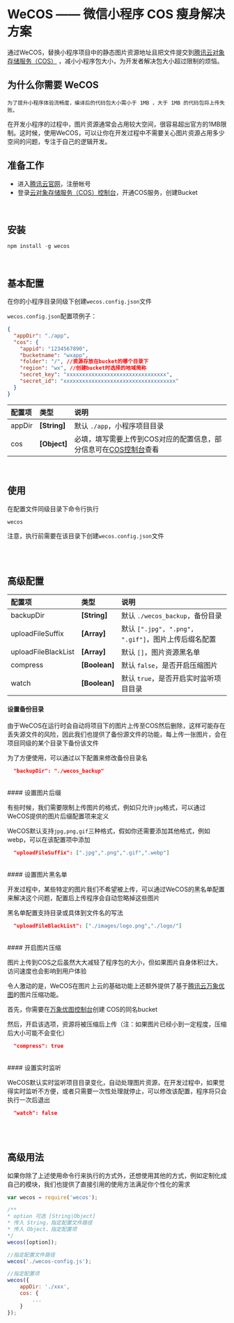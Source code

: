 # WeCOS —— 微信小程序 COS 瘦身解决方案

通过WeCOS，替换小程序项目中的静态图片资源地址且把文件提交到[腾讯云对象存储服务（COS）](https://www.qcloud.com/product/cos) ，减小小程序包大小，为开发者解决包大小超过限制的烦恼。
<br/>

## 为什么你需要 WeCOS

    为了提升小程序体验流畅度，编译后的代码包大小需小于 1MB ，大于 1MB 的代码包将上传失败。

在开发小程序的过程中，图片资源通常会占用较大空间，很容易超出官方的1MB限制。这时候，使用WeCOS，可以让你在开发过程中不需要关心图片资源占用多少空间的问题，专注于自己的逻辑开发。
<br/>

## 准备工作
* 进入[腾讯云官网](https://www.qcloud.com)，注册帐号
* 登录[云对象存储服务（COS）控制台](https://console.qcloud.com/cos4)，开通COS服务，创建Bucket
<br/>

## 安装

```js
npm install -g wecos
```
<br/>

## 基本配置
在你的小程序目录同级下创建`wecos.config.json`文件

`wecos.config.json`配置项例子：
```json
{
  "appDir": "./app",
  "cos": {
    "appid": "1234567890",
    "bucketname": "wxapp",
    "folder": "/", //资源存放在bucket的哪个目录下
    "region": "wx", //创建bucket时选择的地域简称
    "secret_key": "xxxxxxxxxxxxxxxxxxxxxxxxxxxxxxxx",
    "secret_id": "xxxxxxxxxxxxxxxxxxxxxxxxxxxxxxxxxxxx"
  }
}
```

| 配置项 | 类型 | 说明 |
|:-- |:-- |:-- |
| appDir | **[String]** | 默认 `./app`，小程序项目目录 |
| cos | **[Object]** | 必填，填写需要上传到COS对应的配置信息，部分信息可在[COS控制台](https://console.qcloud.com/cos4/secret)查看 |
<br/>

## 使用

在配置文件同级目录下命令行执行 
```js 
wecos
```
注意，执行前需要在该目录下创建`wecos.config.json`文件

<br/>
<br/>

## 高级配置

| 配置项 | 类型 | 说明 |
|:-- |:-- |:-- |
| backupDir | **[String]** | 默认 `./wecos_backup`，备份目录 |
| uploadFileSuffix | **[Array]** | 默认 `[".jpg", ".png", ".gif"]`，图片上传后缀名配置 |
| uploadFileBlackList | **[Array]** | 默认 `[]`，图片资源黑名单 |
| compress | **[Boolean]** | 默认 `false`，是否开启压缩图片 |
| watch | **[Boolean]** | 默认 `true`，是否开启实时监听项目目录 |

#### 设置备份目录

由于WeCOS在运行时会自动将项目下的图片上传至COS然后删除，这样可能存在丢失源文件的风险，因此我们也提供了备份源文件的功能，每上传一张图片，会在项目同级的某个目录下备份该文件

为了方便使用，可以通过以下配置来修改备份目录名
```json
  "backupDir": "./wecos_backup"
```
<br/>
#### 设置图片后缀

有些时候，我们需要限制上传图片的格式，例如只允许`jpg`格式，可以通过WeCOS提供的图片后缀配置项来定义

WeCOS默认支持`jpg,png,gif`三种格式，假如你还需要添加其他格式，例如webp，可以在该配置项中添加

```json
  "uploadFileSuffix": [".jpg",".png",".gif",".webp"]
```
<br/>
#### 设置图片黑名单

开发过程中，某些特定的图片我们不希望被上传，可以通过WeCOS的黑名单配置来解决这个问题，配置后上传程序会自动忽略掉这些图片

黑名单配置支持目录或具体到文件名的写法
```json
  "uploadFileBlackList": ["./images/logo.png","./logo/"]
```
<br/>
#### 开启图片压缩

图片上传到COS之后虽然大大减轻了程序包的大小，但如果图片自身体积过大，访问速度也会影响到用户体验

令人激动的是，WeCOS在图片上云的基础功能上还额外提供了基于[腾讯云万象优图](https://www.qcloud.com/product/ci)的图片压缩功能。

首先，你需要在[万象优图控制台](https://console.qcloud.com/ci)创建 COS的同名bucket

然后，开启该选项，资源将被压缩后上传（注：如果图片已经小到一定程度，压缩后大小可能不会变化）

```json
  "compress": true
```
<br/>
#### 设置实时监听

WeCOS默认实时监听项目目录变化，自动处理图片资源，在开发过程中，如果觉得实时监听不方便，或者只需要一次性处理就停止，可以修改该配置，程序将只会执行一次后退出
```json
  "watch": false
```

<br/>
<br/>

## 高级用法
如果你除了上述使用命令行来执行的方式外，还想使用其他的方式，例如定制化成自己的模块，我们也提供了直接引用的使用方法满足你个性化的需求

```js
var wecos = require('wecos');

/**
* option 可选 [String|Object]
* 传入 String，指定配置文件路径
* 传入 Object，指定配置项
*/
wecos([option]);

//指定配置文件路径
wecos('./wecos-config.js');

//指定配置项
wecos({
	appDir: './xxx',
	cos: {
		...
	}
});

```




